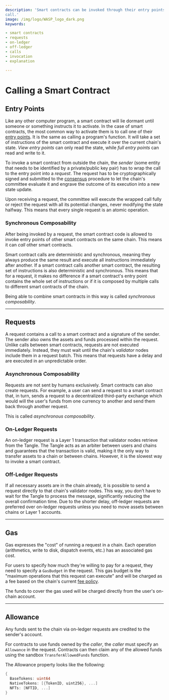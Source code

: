 ```yaml
---
description: 'Smart contracts can be invoked through their entry points, from outside via a request, or from inside via a
call.'
image: /img/logo/WASP_logo_dark.png
keywords:

- smart contracts
- requests
- on-ledger
- off-ledger
- calls
- invocation
- explanation

---
```


# Calling a Smart Contract

## Entry Points

Like any other computer program, a smart contract will lie dormant until someone or something instructs it to activate.
In the case of smart contracts, the most common way to activate them is to call one of
their [entry points](./smart-contract-anatomy.md#entry-points). It is the same as calling a program's function. It will
take a set of instructions of the smart contract and execute it over the current chain's state. _View entry points_ can
only read the state, while _full entry points_ can read and write to it.

To invoke a smart contract from outside the chain, the _sender_ (some entity that needs to be identified by a
private/public key pair) has to wrap the call to the entry point into a _request_.
The request has to be cryptographically signed and submitted to the [consensus](./consensus.md) procedure to let the
chain's committee evaluate it and engrave the outcome of its execution into a new state update.

Upon receiving a request, the committee will execute the wrapped call fully or reject the request with all its potential
changes, never modifying the state halfway. This means that every single request is an atomic operation.

### Synchronous Composability

After being invoked by a request, the smart contract code is allowed to invoke entry points of other smart contracts on
the same chain. This means it can _call_ other smart contracts.

Smart contract calls are deterministic and synchronous, meaning they always produce the same result and execute all
instructions immediately after another.
If a smart contract calls another smart contract, the resulting set of instructions is also deterministic and
synchronous. This means that for a request, it makes no difference if a smart contract's entry point contains the whole
set of instructions or if it is composed by multiple calls to different smart contracts of the chain.

Being able to combine smart contracts in this way is called _synchronous composability_.

---

## Requests

A request contains a call to a smart contract and a signature of the sender. The sender also owns the assets and funds
processed within the request.
Unlike calls between smart contracts, requests are not executed immediately.
Instead, they must wait until the chain's _validator_ nodes include them in a request batch.
This means that requests have a delay and are executed in an unpredictable order.

### Asynchronous Composability

Requests are not sent by humans exclusively. Smart contracts can also create requests.
For example, a user can send a request to a smart contract that, in turn, sends a request to a decentralized third-party
exchange which would will the user's funds from one currency to another and send them back through another request.

This is called _asynchronous composability_.

### On-Ledger Requests

An on-ledger request is a Layer 1 transaction that validator nodes retrieve from the Tangle. The Tangle acts as an
arbiter between users and chains and guarantees that the transaction is valid, making it the only way to transfer assets
to a chain or between chains. However, it is the slowest way to invoke a smart contract.

### Off-Ledger Requests

If all necessary assets are in the chain already, it is possible to send a request directly to that chain's validator
nodes.
This way, you don’t have to wait for the Tangle to process the message, significantly reducing the overall confirmation
time.
Due to the shorter delay, off-ledger requests are preferred over on-ledger requests unless you need to move assets
between chains or Layer 1 accounts.

---

## Gas

Gas expresses the "cost" of running a request in a chain. Each operation (arithmetics, write to disk, dispatch events,
etc.) has an associated gas cost.

For users to specify how much they're willing to pay for a request, they need to specify a `GasBudget` in the request.
This gas budget is the "maximum operations that this request can execute" and will be charged as a fee based on the
chain's current [fee policy](../reference/core-contracts/governance.md#fee-policy).

The funds to cover the gas used will be charged directly from the user's on-chain account.

---

## Allowance

Any funds sent to the chain via on-ledger requests are credited to the sender's account.

For contracts to use funds owned by the _caller_, the _caller_ must specify an `Allowance` in the request. Contracts can
then claim any of the allowed funds using the sandbox `TransferAllowedFunds` function.

The Allowance property looks like the following:

```go
{
  BaseTokens: uint64
  NativeTokens: [{TokenID, uint256}, ...]
  NFTs: [NFTID, ...]
}
```
